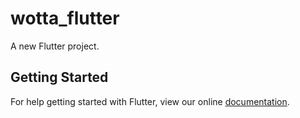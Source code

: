 # wotta_flutter

A new Flutter project.

## Getting Started

For help getting started with Flutter, view our online
[documentation](https://flutter.io/).
